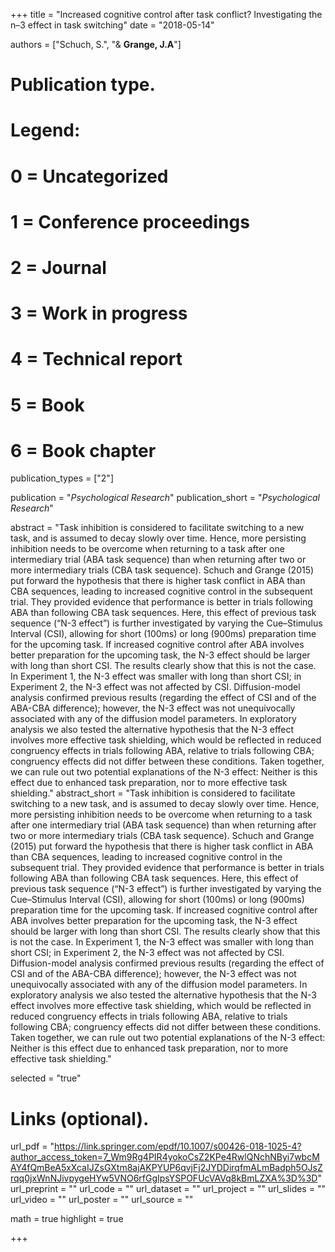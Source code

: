 +++
title = "Increased cognitive control after task conflict? Investigating the n–3 effect in task switching"
date = "2018-05-14"

authors = ["Schuch, S.", "& **Grange, J.A**"]

# Publication type.
# Legend:
# 0 = Uncategorized
# 1 = Conference proceedings
# 2 = Journal
# 3 = Work in progress
# 4 = Technical report
# 5 = Book
# 6 = Book chapter
publication_types = ["2"]

publication = "*Psychological Research*"
publication_short = "*Psychological Research*"

abstract = "Task inhibition is considered to facilitate switching to a new task, and is assumed to decay slowly over time. Hence, more persisting inhibition needs to be overcome when returning to a task after one intermediary trial (ABA task sequence) than when returning after two or more intermediary trials (CBA task sequence). Schuch and Grange (2015) put forward the hypothesis that there is higher task conflict in ABA than CBA sequences, leading to increased cognitive control in the subsequent trial. They provided evidence that performance is better in trials following ABA than following CBA task sequences. Here, this effect of previous task sequence (“N-3 effect”) is further investigated by varying the Cue–Stimulus Interval (CSI), allowing for short (100ms) or long (900ms) preparation time for the upcoming task. If increased cognitive control after ABA involves better preparation for the upcoming task, the N-3 effect should be larger with long than short CSI. The results clearly show that this is not the case. In Experiment 1, the N-3 effect was smaller with long than short CSI; in Experiment 2, the N-3 effect was not affected by CSI. Diffusion-model analysis confirmed previous results (regarding the effect of CSI and of the ABA-CBA difference); however, the N-3 effect was not unequivocally associated with any of the diffusion model parameters. In exploratory analysis we also tested the alternative hypothesis that the N-3 effect involves more effective task shielding, which would be reflected in reduced congruency effects in trials following ABA, relative to trials following CBA; congruency effects did not differ between these conditions. Taken together, we can rule out two potential explanations of the N-3 effect: Neither is this effect due to enhanced task preparation, nor to more effective task shielding."
abstract_short = "Task inhibition is considered to facilitate switching to a new task, and is assumed to decay slowly over time. Hence, more persisting inhibition needs to be overcome when returning to a task after one intermediary trial (ABA task sequence) than when returning after two or more intermediary trials (CBA task sequence). Schuch and Grange (2015) put forward the hypothesis that there is higher task conflict in ABA than CBA sequences, leading to increased cognitive control in the subsequent trial. They provided evidence that performance is better in trials following ABA than following CBA task sequences. Here, this effect of previous task sequence (“N-3 effect”) is further investigated by varying the Cue–Stimulus Interval (CSI), allowing for short (100ms) or long (900ms) preparation time for the upcoming task. If increased cognitive control after ABA involves better preparation for the upcoming task, the N-3 effect should be larger with long than short CSI. The results clearly show that this is not the case. In Experiment 1, the N-3 effect was smaller with long than short CSI; in Experiment 2, the N-3 effect was not affected by CSI. Diffusion-model analysis confirmed previous results (regarding the effect of CSI and of the ABA-CBA difference); however, the N-3 effect was not unequivocally associated with any of the diffusion model parameters. In exploratory analysis we also tested the alternative hypothesis that the N-3 effect involves more effective task shielding, which would be reflected in reduced congruency effects in trials following ABA, relative to trials following CBA; congruency effects did not differ between these conditions. Taken together, we can rule out two potential explanations of the N-3 effect: Neither is this effect due to enhanced task preparation, nor to more effective task shielding."

selected = "true"

# Links (optional).
url_pdf = "https://link.springer.com/epdf/10.1007/s00426-018-1025-4?author_access_token=7_Wm9Rg4PIR4yokoCsZ2KPe4RwlQNchNByi7wbcMAY4fQmBeA5xXcaIJZsGXtm8ajAKPYUP6qvjFj2JYDDirqfmALmBadph5OJsZrqq0jxWnNJivpygeHYw5VNO6rfGgIpsYSPOFUcVAVq8kBmLZXA%3D%3D"
url_preprint = ""
url_code = ""
url_dataset = ""
url_project = ""
url_slides = ""
url_video = ""
url_poster = ""
url_source = ""

math = true
highlight = true

+++

